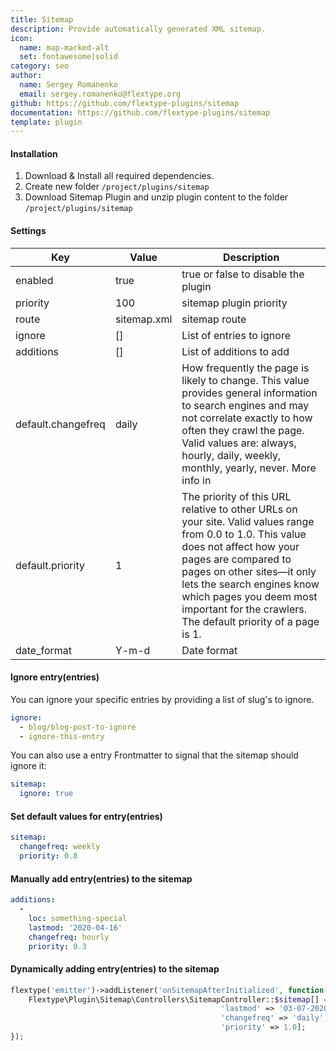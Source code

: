 ```yaml
---
title: Sitemap
description: Provide automatically generated XML sitemap.
icon:
  name: map-marked-alt
  set: fontawesome|solid
category: seo
author:
  name: Sergey Romanenko
  email: sergey.romanenko@flextype.org
github: https://github.com/flextype-plugins/sitemap
documentation: https://github.com/flextype-plugins/sitemap
template: plugin
---
```


#### Installation

1. Download & Install all required dependencies.
2. Create new folder `/project/plugins/sitemap`
3. Download Sitemap Plugin and unzip plugin content to the folder `/project/plugins/sitemap`

#### Settings

| Key                | Value       | Description                                                                                                                                                                                                                                                                                                      |
| ------------------ | ----------- | ---------------------------------------------------------------------------------------------------------------------------------------------------------------------------------------------------------------------------------------------------------------------------------------------------------------- |
| enabled            | true        | true or false to disable the plugin                                                                                                                                                                                                                                                                              |
| priority           | 100         | sitemap plugin priority                                                                                                                                                                                                                                                                                          |
| route              | sitemap.xml | sitemap route                                                                                                                                                                                                                                                                                                    |
| ignore             | []          | List of entries to ignore                                                                                                                                                                                                                                                                                        |
| additions          | []          | List of additions to add                                                                                                                                                                                                                                                                                         |
| default.changefreq | daily       | How frequently the page is likely to change. This value provides general information to search engines and may not correlate exactly to how often they crawl the page. Valid values are: always, hourly, daily, weekly, monthly, yearly, never. More info in                                                     |
| default.priority   | 1           | The priority of this URL relative to other URLs on your site. Valid values range from 0.0 to 1.0. This value does not affect how your pages are compared to pages on other sites—it only lets the search engines know which pages you deem most important for the crawlers. The default priority of a page is 1. |
| date_format        | Y-m-d       | Date format                                                                                                                                                                                                                                                                                                      |

#### Ignore entry(entries)

You can ignore your specific entries by providing a list of slug's to ignore.

```yaml
ignore:
  - blog/blog-post-to-ignore
  - ignore-this-entry
```

You can also use a entry Frontmatter to signal that the sitemap should ignore it:
```yaml
sitemap:
  ignore: true
```

#### Set default values for entry(entries)

```yaml
sitemap:
  changefreq: weekly
  priority: 0.8
```

#### Manually add entry(entries) to the sitemap

```yaml
additions:
  -
    loc: something-special
    lastmod: '2020-04-16'
    changefreq: hourly
    priority: 0.3
```

#### Dynamically adding entry(entries) to the sitemap

```php
flextype('emitter')->addListener('onSitemapAfterInitialized', function() {
    Flextype\Plugin\Sitemap\Controllers\SitemapController::$sitemap[] = ['loc' => 'something-special-to-add',
                                               'lastmod' => '03-07-2020 09:46',
                                               'changefreq' => 'daily',
                                               'priority' => 1.0];
});

```
